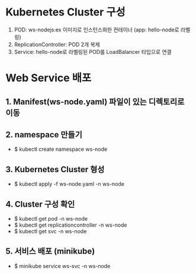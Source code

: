 # Kubernetes Cluster 구성
1. POD: ws-nodejs:ex 이미지로 인스턴스화한 컨테이너 (app: hello-node로 라벨링)
2. ReplicationController: POD 2개 복제
3. Service: hello-node로 라벨링된 POD를 LoadBalancer 타입으로 연결

# Web Service 배포
## 1. Manifest(ws-node.yaml) 파일이 있는 디렉토리로 이동
## 2. namespace 만들기
* $ kubectl create namespace ws-node
## 3. Kubernetes Cluster 형성
* $ kubectl apply -f ws-node.yaml -n ws-node
## 4. Cluster 구성 확인
* $ kubectl get pod -n ws-node
* $ kubectl get replicationcontroller -n ws-node
* $ kubectl get svc -n ws-node
## 5. 서비스 배포 (minikube)
* $ minikube service ws-svc -n ws-node